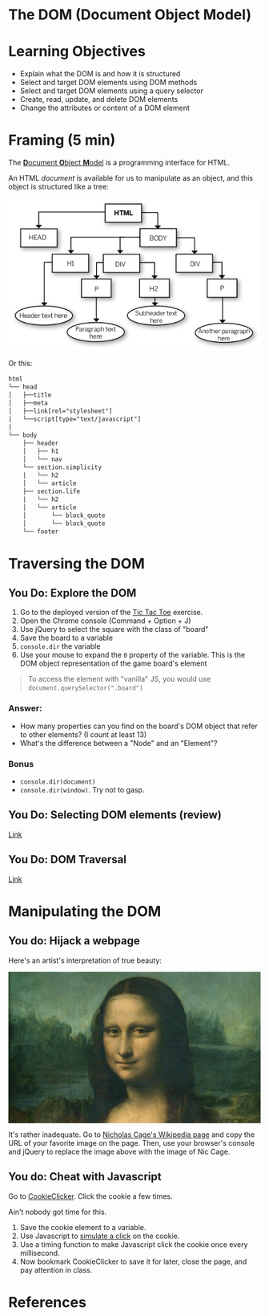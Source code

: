 # The DOM (Document Object Model)

# Learning Objectives

- Explain what the DOM is and how it is structured
- Select and target DOM elements using DOM methods
- Select and target DOM elements using a query selector
- Create, read, update, and delete DOM elements
- Change the attributes or content of a DOM element

# Framing (5 min)

The [**D**ocument **O**bject **M**odel](https://developer.mozilla.org/en-US/docs/Web/API/Document_Object_Model/Introduction) is a programming interface for HTML.

An HTML *document* is available for us to manipulate as an object, and this object is structured like a tree:

![DOM diagram](dom-tree.png)

Or this:

```text
html
└── head
│   ├──title
│   ├──meta
│   ├──link[rel="stylesheet"]
|   └──script[type="text/javascript"]
|
└── body
    ├── header
    │   ├── h1
    │   └── nav
    └── section.simplicity
    |   └── h2
    │   └── article
    ├── section.life
    |   └── h2
    │   └── article
    │       └── block_quote
    │       └── block_quote
    └── footer
```

# Traversing the DOM

## You Do: Explore the DOM

1. Go to the deployed version of the [Tic Tac Toe](http://ga-wdi-exercises.github.io/tic_tac_toe/) exercise.
2. Open the Chrome console (Command + Option + J)
3. Use jQuery to select the square with the class of "board"
4. Save the board to a variable
5. `console.dir` the variable
6. Use your mouse to expand the `0` property of the variable. This is the DOM object representation of the game board's element

> To access the element with "vanilla" JS, you would use `document.querySelector(".board")`

### Answer:

- How many properties can you find on the board's DOM object that refer to other elements? (I count at least 13)
- What's the difference between a "Node" and an "Element"?

### Bonus

- `console.dir(document)`
- `console.dir(window)`. Try not to gasp.

## You Do: Selecting DOM elements (review)

[Link](https://github.com/ga-wdi-exercises/js-dom-quotes/tree/jquery#part-1)

## You Do: DOM Traversal

[Link](https://github.com/ga-wdi-exercises/js-dom-quotes/tree/jquery#part-2)

# Manipulating the DOM

## You do: Hijack a webpage

Here's an artist's interpretation of true beauty:

<img id="true_beauty" src="mona.jpg" alt="Mona" style="display:block;margin:0 auto;" />

It's rather inadequate. Go to [Nicholas Cage's Wikipedia page](https://en.wikipedia.org/wiki/Nicolas_Cage) and copy the URL of your favorite image on the page. Then, use your browser's console and jQuery to replace the image above with the image of Nic Cage.

## You do: Cheat with Javascript

Go to [CookieClicker](http://orteil.dashnet.org/cookieclicker/). Click the cookie a few times.

Ain't nobody got time for this.

1. Save the cookie element to a variable.
2. Use Javascript to [simulate a click](https://developer.mozilla.org/en-US/docs/Web/API/HTMLElement/click) on the cookie.
3. Use a timing function to make Javascript click the cookie once every millisecond.
4. Now bookmark CookieClicker to save it for later, close the page, and pay attention in class.

# References

<script src="jquery.min.js"></script>